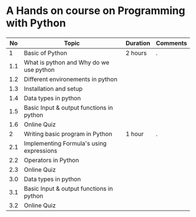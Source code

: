 #  A Hands on course on Programming with Python
### 

|**No** | **Topic**         |**Duration** | **Comments**|
|------ | ----------------- |-------------|-------------|
|   1   | Basic of Python |  2 hours    |      .      |
|   1.1 | What is python and Why do we use python |             |             |
|   1.2 | Different environements in python |             |             |
|   1.3 | Installation and setup |             |             |
|   1.4 | Data types in python |             |             |
|   1.5 | Basic Input & output functions in python |             |             |
|   1.6 | Online Quiz |             |             |
|   2   | Writing basic program in Python  |  1 hour    |      .      |
|   2.1 | Implementing Formula's using expressions |             |             |
|   2.2 | Operators in Python |             |             |
|   2.3 | Online Quiz |             |             |
|   3.0 | Data types in python |             |             |
|   3.1 | Basic Input & output functions in python |             |             |
|   3.2 | Online Quiz |             |  
